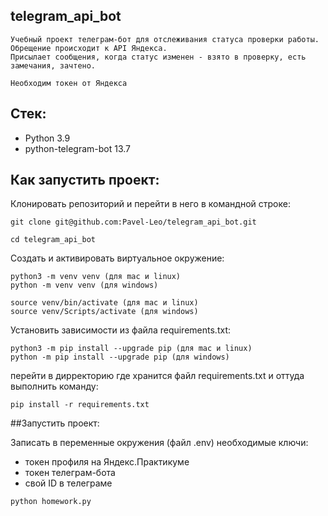 ## telegram_api_bot

```
Учебный проект телеграм-бот для отслеживания статуса проверки работы. Обрещение происходит к API Яндексa.
Присылает сообщения, когда статус изменен - взято в проверку, есть замечания, зачтено.

Необходим токен от Яндекса
```

## Стек:
- Python 3.9
- python-telegram-bot 13.7

## Как запустить проект:

Клонировать репозиторий и перейти в него в командной строке:

```
git clone git@github.com:Pavel-Leo/telegram_api_bot.git

cd telegram_api_bot
```

Cоздать и активировать виртуальное окружение:

```
python3 -m venv venv (для mac и linux)
python -m venv venv (для windows)
```

```
source venv/bin/activate (для mac и linux)
source venv/Scripts/activate (для windows)
```

Установить зависимости из файла requirements.txt:

```
python3 -m pip install --upgrade pip (для mac и linux)
python -m pip install --upgrade pip (для windows)
```

перейти в дирректорию где хранится файл requirements.txt и оттуда выполнить команду:
```
pip install -r requirements.txt
```

##Запустить проект:

Записать в переменные окружения (файл .env) необходимые ключи:
- токен профиля на Яндекс.Практикуме
- токен телеграм-бота
- свой ID в телеграме

```
python homework.py
```

